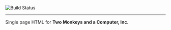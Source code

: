 ![Build Status](https://gitlab.com/twomonkeys/twomonkeys.gitlab.io/badges/master/build.svg)

---

Single page HTML for **Two Monkeys and a Computer, Inc.**
